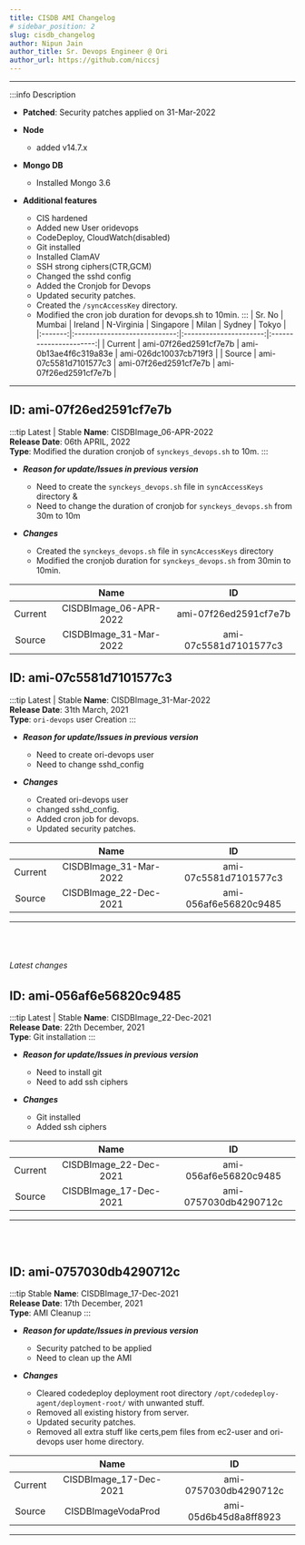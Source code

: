 ```yaml
---
title: CISDB AMI Changelog
# sidebar_position: 2
slug: cisdb_changelog
author: Nipun Jain
author_title: Sr. Devops Engineer @ Ori
author_url: https://github.com/niccsj
---
```

---

:::info Description

- **Patched**: Security patches applied on 31-Mar-2022

- **Node**
  - added v14.7.x

- **Mongo DB**
  - Installed Mongo 3.6

- **Additional features**
  - CIS hardened
  - Added new User oridevops
  - CodeDeploy, CloudWatch(disabled)
  - Git installed
  - Installed ClamAV
  - SSH strong ciphers(CTR,GCM)
  - Changed the sshd config
  - Added the Cronjob for Devops
  - Updated security patches.
  - Created the `/syncAccessKey` directory.
  - Modified the cron job duration for devops.sh to 10min.
:::
| Sr. No        |               Mumbai           |        Ireland              |       N-Virginia              |       Singapore              |       Milan              |       Sydney              |       Tokyo              |
|:-------:|:----------------------------:|:----------------------:|:----------------------:|
| Current | ami-07f26ed2591cf7e7b  | ami-0b13ae4f6c319a83e  | ami-026dc10037cb719f3  |
| Source  | ami-07c5581d7101577c3  | ami-07f26ed2591cf7e7b  | ami-07f26ed2591cf7e7b  |

---

## ID: ami-07f26ed2591cf7e7b

:::tip Latest | Stable
**Name**: CISDBImage_06-APR-2022  
**Release Date**: 06th APRIL, 2022  
**Type**: Modified the duration cronjob of `synckeys_devops.sh` to 10m.
:::

- ***Reason for update/Issues in previous version***
  - Need to create the `synckeys_devops.sh` file in `syncAccessKeys` directory &
  - Need to change the duration of cronjob for `synckeys_devops.sh` from 30m to 10m

- ***Changes***
  - Created the `synckeys_devops.sh` file in `syncAccessKeys` directory
  - Modified the cronjob duration for `synckeys_devops.sh` from 30min to 10min.

|         |               Name           |           ID           |
|:-------:|:----------------------------:|:----------------------:|
| Current | CISDBImage_06-APR-2022        | ami-07f26ed2591cf7e7b |
| Source  | CISDBImage_31-Mar-2022       | ami-07c5581d7101577c3 |


## ID: ami-07c5581d7101577c3

:::tip Latest | Stable
**Name**: CISDBImage_31-Mar-2022  
**Release Date**: 31th March, 2021  
**Type**: `ori-devops` user Creation
:::

- ***Reason for update/Issues in previous version***
  - Need to create ori-devops user
  - Need to change sshd_config

- ***Changes***
  - Created ori-devops user
  - changed sshd_config.
  - Added cron job for devops.
  - Updated security patches.

|         |               Name           |           ID           |
|:-------:|:----------------------------:|:----------------------:|
| Current | CISDBImage_31-Mar-2022        | ami-07c5581d7101577c3 |
| Source  | CISDBImage_22-Dec-2021        | ami-056af6e56820c9485 |

---
<br></br>

###### Latest changes ############  

## ID: ami-056af6e56820c9485

:::tip Latest | Stable
**Name**: CISDBImage_22-Dec-2021  
**Release Date**: 22th December, 2021  
**Type**: Git installation
:::

- ***Reason for update/Issues in previous version***
  - Need to install git
  - Need to add ssh ciphers

- ***Changes***
  - Git installed
  - Added ssh ciphers

|         |               Name           |           ID           |
|:-------:|:----------------------------:|:----------------------:|
| Current | CISDBImage_22-Dec-2021        | ami-056af6e56820c9485 |
| Source  | CISDBImage_17-Dec-2021        | ami-0757030db4290712c |

---
<br></br>

## ID: ami-0757030db4290712c

:::tip Stable
**Name**: CISDBImage_17-Dec-2021  
**Release Date**: 17th December, 2021  
**Type**: AMI Cleanup
:::

- ***Reason for update/Issues in previous version***
  - Security patched to be applied
  - Need to clean up the AMI

- ***Changes***
  - Cleared codedeploy deployment root directory `/opt/codedeploy-agent/deployment-root/` with unwanted stuff.
  - Removed all existing history from server.
  - Updated security patches.
  - Removed all extra stuff like certs,pem files from ec2-user and ori-devops user home directory.

|         |               Name           |           ID           |
|:-------:|:----------------------------:|:----------------------:|
| Current | CISDBImage_17-Dec-2021        | ami-0757030db4290712c |
| Source  | CISDBImageVodaProd            | ami-05d6b45d8a8ff8923 |

---
<br></br>